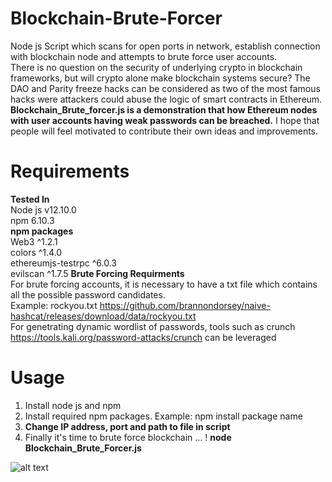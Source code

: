 # Blockchain-Brute-Forcer
Node js Script which scans for open ports in network, establish connection with blockchain node and attempts to brute force user accounts. <br />
There is no question on the security of underlying crypto in blockchain frameworks, but will crypto alone make blockchain systems secure?
The DAO and Parity freeze hacks can be considered as two of the most famous hacks were attackers could abuse the logic of smart contracts in Ethereum. **Blockchain_Brute_forcer.js is a demonstration that how Ethereum nodes with user accounts having weak passwords can be breached.**  I hope that people will feel motivated to contribute their own ideas and improvements. <br />

# Requirements
**Tested In** <br />
Node js v12.10.0 <br />
npm 6.10.3 <br />
**npm packages** <br />
Web3 ^1.2.1 <br />
colors ^1.4.0 <br />
ethereumjs-testrpc ^6.0.3 <br />
evilscan ^1.7.5
**Brute Forcing Requirments** <br />
For brute forcing accounts, it is necessary to have a txt file which contains all the possible password candidates. <br />
Example: rockyou.txt https://github.com/brannondorsey/naive-hashcat/releases/download/data/rockyou.txt <br />
For genetrating dynamic wordlist of passwords, tools such as crunch https://tools.kali.org/password-attacks/crunch can be leveraged <br/>
# Usage
1. Install node js and npm <br />
2. Install required npm packages. Example: npm install package name <br />
3. **Change IP address, port and path to file in script** <br />
4. Finally it's time to brute force blockchain ... ! **node Blockchain_Brute_Forcer.js**  <br />

![alt text](https://github.com/alexdevassy/Blockchain-Brurte-Forcer/blob/master/Blockchain%20Brute%20Forcer.PNG)
